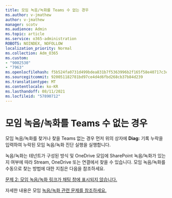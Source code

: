 ```yaml
---
title: 모임 녹음/녹화를 Teams 수 없는 경우
ms.author: v-jmathew
author: v-jmathew
manager: scotv
ms.audience: Admin
ms.topic: article
ms.service: o365-administration
ROBOTS: NOINDEX, NOFOLLOW
localization_priority: Normal
ms.collection: Adm_O365
ms.custom:
- "9002530"
- "7963"
ms.openlocfilehash: f5b524fa0731d499bdea831b7f5363996b2f165f58e40717c3ca8a22dc264397
ms.sourcegitcommit: 920051182781bd97ce4d4d6fbd268cb37b84d239
ms.translationtype: MT
ms.contentlocale: ko-KR
ms.lasthandoff: 08/11/2021
ms.locfileid: "57890712"
---
```

# <a name="cant-find-the-teams-meeting-recording"></a>모임 녹음/녹화를 Teams 수 없는 경우

모임 녹음/녹화를 찾거나 찾을 Teams 없는 경우 먼저 위의 상자에 **Diag:** 기록 누락을 입력하여 누락된 모임 녹음/녹화 진단 실행을 실행합니다. 

녹음/녹화는 테넌트가 구성된 방식 및 OneDrive 모임에 SharePoint 녹음/녹화가 있는지 여부에 따라 Stream, OneDrive 또는 연결에서 찾을 수 있습니다. 모임 녹음/녹화를 수동으로 찾는 방법에 대한 지침은 다음을 참조하세요. 

[문제 2: 모임 녹음/녹화 링크가 채팅 창에 표시되지 않습니다.](https://docs.microsoft.com/microsoftteams/troubleshoot/meetings/troubleshoot-meeting-recording-issues#issue-2-the-meeting-recording-link-isnt-visible-in-a-chat-window)

자세한 내용은 모임 [녹음/녹화 관련 문제를 참조하세요.](https://docs.microsoft.com/microsoftteams/troubleshoot/meetings/troubleshoot-meeting-recording-issues)
